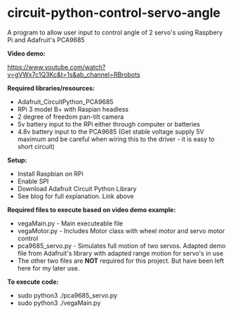 # circuit-python-control-servo-angle
A program to allow user input to control angle of 2 servo's using Raspbery Pi and Adafruit's PCA9685 

<strong>Video demo:</strong>

https://www.youtube.com/watch?v=gVWx7c1Q3Kc&t=1s&ab_channel=RBrobots

<strong>Required libraries/resources: </strong>

<ul>
<li>Adafruit_CircuitPython_PCA9685</li>
<li>RPi 3 model B+ with Raspian headless</li>
  <li>2 degree of freedom pan-tilt camera </li>
  <li>5v battery input to the RPi either through computer or batteries</li>
  <li>4.8v battery input to the PCA9685 (Get stable voltage supply 5V maximum and be careful when wiring this to the driver - it is easy to short circuit)</li>
</ul>

<strong>Setup: </strong>

<ul>
  <li>Install Raspbian on RPi</li>
  <li>Enable SPI</li>
  <li>Download Adafruit Circuit Python Library</li>
  <li>See blog for full explanation. Link above</li>
</ul>

<strong>Required files to execute based on video demo example:</strong>
<ul>
<li>vegaMain.py - Main executeable file</li>

<li>vegaMotor.py - Includes Motor class with wheel motor and servo motor control</li>

<li>pca9685_servo.py - Simulates full motion of two servos. Adapted demo file from Adafruit's library with adapted range motion for servo's in use</li>

<li>The other two files are <strong>NOT</strong> required for this project. But have been left here for my later use.</li>

</ul>

<strong>To execute code:</strong>

<ul>
  <li>sudo python3 ./pca9685_servo.py</li>
  <li>sudo python3 ./vegaMain.py</li>
</ul>


